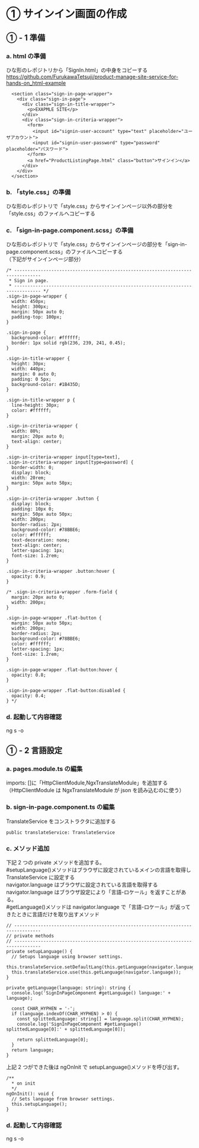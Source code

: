 # ① サインイン画面の作成

## ① - 1 準備

### a. html の準備

ひな形のレポジトリから「SignIn.html」の中身をコピーする  
https://github.com/FurukawaTetsuji/product-manage-site-service-for-hands-on_html-example

```
  <section class="sign-in-page-wrapper">
    <div class="sign-in-page">
      <div class="sign-in-title-wrapper">
        <p>EXAPMLE SITE</p>
      </div>
      <div class="sign-in-criteria-wrapper">
        <form>
          <input id="signin-user-account" type="text" placeholder="ユーザアカウント">
          <input id="signin-user-password" type="password" placeholder="パスワード">
        </form>
        <a href="ProductListingPage.html" class="button">サインイン</a>
      </div>
    </div>
  </section>
```

### b. 「style.css」の準備

ひな形のレポジトリで「style.css」からサインインページ以外の部分を「style.css」のファイルへコピーする

### c. 「sign-in-page.component.scss」の準備

ひな形のレポジトリで「style.css」からサインインページの部分を「sign-in-page.component.scss」のファイルへコピーする  
（下記がサインインページ部分）

```
/* --------------------------------------------------------------------------------
 * Sign in page.
 * -------------------------------------------------------------------------------- */
.sign-in-page-wrapper {
  width: 450px;
  height: 300px;
  margin: 50px auto 0;
  padding-top: 100px;
}

.sign-in-page {
  background-color: #ffffff;
  border: 1px solid rgb(236, 239, 241, 0.45);
}

.sign-in-title-wrapper {
  height: 30px;
  width: 440px;
  margin: 0 auto 0;
  padding: 0 5px;
  background-color: #1B435D;
}

.sign-in-title-wrapper p {
  line-height: 30px;
  color: #ffffff;
}

.sign-in-criteria-wrapper {
  width: 80%;
  margin: 20px auto 0;
  text-align: center;
}

.sign-in-criteria-wrapper input[type=text],
.sign-in-criteria-wrapper input[type=password] {
  border-width: 0;
  display: block;
  width: 20rem;
  margin: 50px auto 50px;
}

.sign-in-criteria-wrapper .button {
  display: block;
  padding: 10px 0;
  margin: 50px auto 50px;
  width: 200px;
  border-radius: 2px;
  background-color: #78BBE6;
  color: #ffffff;
  text-decoration: none;
  text-align: center;
  letter-spacing: 1px;
  font-size: 1.2rem;
}

.sign-in-criteria-wrapper .button:hover {
  opacity: 0.9;
}

/* .sign-in-criteria-wrapper .form-field {
  margin: 20px auto 0;
  width: 200px;
}

.sign-in-page-wrapper .flat-button {
  margin: 50px auto 50px;
  width: 200px;
  border-radius: 2px;
  background-color: #78BBE6;
  color: #ffffff;
  letter-spacing: 1px;
  font-size: 1.2rem;
}

.sign-in-page-wrapper .flat-button:hover {
  opacity: 0.8;
}

.sign-in-page-wrapper .flat-button:disabled {
  opacity: 0.4;
} */
```

### d. 起動して内容確認

ng s -o

## ① - 2 言語設定

### a. pages.module.ts の編集

imports: []に「HttpClientModule,NgxTranslateModule」を追加する
（HttpClientModule は NgxTranslateModule が json を読み込むのに使う）

### b. sign-in-page.component.ts の編集

TranslateService をコンストラクタに追加する

```
public translateService: TranslateService
```

### c. メソッド追加

下記 2 つの private メソッドを追加する。  
#setupLanguage()メソッドはブラウザに設定されているメインの言語を取得し TranslateService に設定する  
navigator.language はブラウザに設定されている言語を取得する  
navigator.language はブラウザ設定により「言語-ロケール」を返すことがある。  
#getLanguage()メソッドは navigator.language で「言語-ロケール」が返ってきたときに言語だけを取り出すメソッド

```
// --------------------------------------------------------------------------------
// private methods
// --------------------------------------------------------------------------------
private setupLanguage() {
  // Setups language using browser settings.
  this.translateService.setDefaultLang(this.getLanguage(navigator.language));
  this.translateService.use(this.getLanguage(navigator.language));
}

private getLanguage(language: string): string {
  console.log('SignInPageComponent #getLanguage() language:' + language);

  const CHAR_HYPHEN = '-';
  if (language.indexOf(CHAR_HYPHEN) > 0) {
    const splittedLanguage: string[] = language.split(CHAR_HYPHEN);
    console.log('SignInPageComponent #getLanguage() splittedLanguage[0]:' + splittedLanguage[0]);

    return splittedLanguage[0];
  }
  return language;
}
```

上記 2 つができた後は
ngOnInit で setupLanguage()メソッドを呼び出す。

```
/**
  * on init
  */
ngOnInit(): void {
  // Sets language from browser settings.
  this.setupLanguage();
}
```

### d. 起動して内容確認

ng s -o
